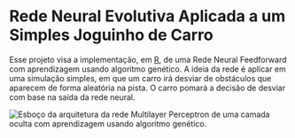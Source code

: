 
# Rede Neural Evolutiva Aplicada a um Simples Joguinho de Carro

Esse projeto visa a implementação, em [R](https://www.r-project.org), de
uma Rede Neural Feedforward com aprendizagem usando algoritmo genético.
A ideia da rede é aplicar em uma simulação simples, em que um carro irá
desviar de obstáculos que aparecem de forma aleatória na pista. O carro
pomará a decisão de desviar com base na saída da rede neural.

![Esboço da arquitetura da rede Multilayer Perceptron de uma camada
oculta com aprendizagem usando algoritmo
genético.](imagens/rascunho.png)
